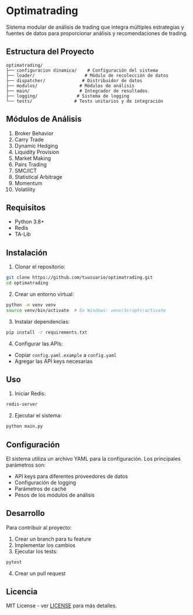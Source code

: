 # Optimatrading

Sistema modular de análisis de trading que integra múltiples estrategias y fuentes de datos para proporcionar análisis y recomendaciones de trading.

## Estructura del Proyecto

```
optimatrading/
├── configuracion dinamica/    # Configuración del sistema
├── loader/                   # Módulo de recolección de datos
├── dispatcher/              # Distribuidor de datos
├── modulos/                # Módulos de análisis
├── main/                   # Integrador de resultados
├── logging/               # Sistema de logging
└── tests/                # Tests unitarios y de integración
```

## Módulos de Análisis

1. Broker Behavior
2. Carry Trade
3. Dynamic Hedging
4. Liquidity Provision
5. Market Making
6. Pairs Trading
7. SMC/ICT
8. Statistical Arbitrage
9. Momentum
10. Volatility

## Requisitos

- Python 3.8+
- Redis
- TA-Lib

## Instalación

1. Clonar el repositorio:
```bash
git clone https://github.com/tuusuario/optimatrading.git
cd optimatrading
```

2. Crear un entorno virtual:
```bash
python -m venv venv
source venv/bin/activate  # En Windows: venv\Scripts\activate
```

3. Instalar dependencias:
```bash
pip install -r requirements.txt
```

4. Configurar las APIs:
- Copiar `config.yaml.example` a `config.yaml`
- Agregar las API keys necesarias

## Uso

1. Iniciar Redis:
```bash
redis-server
```

2. Ejecutar el sistema:
```bash
python main.py
```

## Configuración

El sistema utiliza un archivo YAML para la configuración. Los principales parámetros son:

- API keys para diferentes proveedores de datos
- Configuración de logging
- Parámetros de caché
- Pesos de los módulos de análisis

## Desarrollo

Para contribuir al proyecto:

1. Crear un branch para tu feature
2. Implementar los cambios
3. Ejecutar los tests:
```bash
pytest
```
4. Crear un pull request

## Licencia

MIT License - ver [LICENSE](LICENSE) para más detalles. 